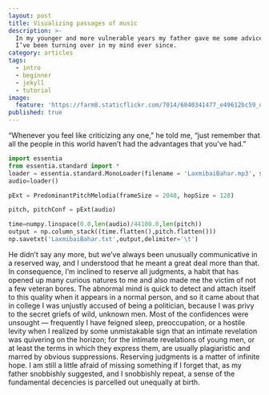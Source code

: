 ```yaml
---
layout: post
title: Visualizing passages of music
description: >-
  In my younger and more vulnerable years my father gave me some advice that
  I’ve been turning over in my mind ever since.
category: articles
tags:
  - intro
  - beginner
  - jekyll
  - tutorial
image:
  feature: 'https://farm8.staticflickr.com/7014/6840341477_e49612bc59_o_d.jpg'
published: true
---
```


“Whenever you feel like criticizing any one,” he told me, “just remember that all the people in this world haven’t had the advantages that you’ve had.”

```python
import essentia 
from essentia.standard import *
loader = essentia.standard.MonoLoader(filename = 'LaxmibaiBahar.mp3', sampleRate = 44100)
audio=loader()
```

```python
pExt = PredominantPitchMelodia(frameSize = 2048, hopSize = 128)
```

```python
pitch, pitchConf = pExt(audio)
```

```python
time=numpy.linspace(0.0,len(audio)/44100.0,len(pitch))
output = np.column_stack((time.flatten(),pitch.flatten()))
np.savetxt('LaxmibaiBahar.txt',output,delimiter='\t')
```

He didn’t say any more, but we’ve always been unusually communicative in a reserved way, and I understood that he meant a great deal more than that. In consequence, I’m inclined to reserve all judgments, a habit that has opened up many curious natures to me and also made me the victim of not a few veteran bores. The abnormal mind is quick to detect and attach itself to this quality when it appears in a normal person, and so it came about that in college I was unjustly accused of being a politician, because I was privy to the secret griefs of wild, unknown men. Most of the confidences were unsought — frequently I have feigned sleep, preoccupation, or a hostile levity when I realized by some unmistakable sign that an intimate revelation was quivering on the horizon; for the intimate revelations of young men, or at least the terms in which they express them, are usually plagiaristic and marred by obvious suppressions. Reserving judgments is a matter of infinite hope. I am still a little afraid of missing something if I forget that, as my father snobbishly suggested, and I snobbishly repeat, a sense of the fundamental decencies is parcelled out unequally at birth.